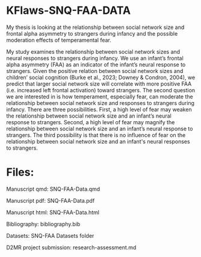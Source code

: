 # KFlaws-SNQ-FAA-DATA

My thesis is looking at the relationship between social network size and frontal alpha asymmetry to strangers during infancy and the possible moderation effects of temperamental fear.

My study examines the relationship between social network sizes and neural responses to strangers during infancy. We use an infant’s frontal alpha asymmetry (FAA) as an indicator of the infant’s neural response to strangers. Given the positive relation between social network sizes and children’ social cognition (Burke et al., 2023; Downey & Condron, 2004), we predict that larger social network size will correlate with more positive FAA (i.e. increased left frontal activation) toward strangers. 
The second question we are interested in is how temperament, especially fear, can moderate the relationship between social network size and responses to strangers during infancy. There are three possibilities. First, a high level of fear may weaken the relationship between social network size and an infant’s neural response to strangers. Second, a high level of fear may magnify the relationship between social network size and an infant’s neural response to strangers. The third possibility is that there is no influence of fear on the relationship between social network size and an infant's neural responses to strangers. 

# Files:

Manuscript qmd: SNQ-FAA-Data.qmd 

Manuscript pdf: SNQ-FAA-Data.pdf 

Manuscript html: SNQ-FAA-Data.html

Bibliography: bibliography.bib 

Datasets: SNQ-FAA Datasets folder 

D2MR project submission: research-assessment.md
